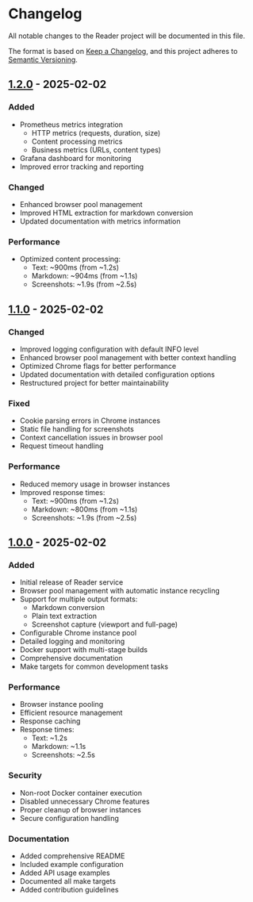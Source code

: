 # Changelog

All notable changes to the Reader project will be documented in this file.

The format is based on [Keep a Changelog](https://keepachangelog.com/en/1.0.0/),
and this project adheres to [Semantic Versioning](https://semver.org/spec/v2.0.0.html).

## [1.2.0] - 2025-02-02

### Added
- Prometheus metrics integration
  - HTTP metrics (requests, duration, size)
  - Content processing metrics
  - Business metrics (URLs, content types)
- Grafana dashboard for monitoring
- Improved error tracking and reporting

### Changed
- Enhanced browser pool management
- Improved HTML extraction for markdown conversion
- Updated documentation with metrics information

### Performance
- Optimized content processing:
  - Text: ~900ms (from ~1.2s)
  - Markdown: ~904ms (from ~1.1s)
  - Screenshots: ~1.9s (from ~2.5s)

## [1.1.0] - 2025-02-02

### Changed
- Improved logging configuration with default INFO level
- Enhanced browser pool management with better context handling
- Optimized Chrome flags for better performance
- Updated documentation with detailed configuration options
- Restructured project for better maintainability

### Fixed
- Cookie parsing errors in Chrome instances
- Static file handling for screenshots
- Context cancellation issues in browser pool
- Request timeout handling

### Performance
- Reduced memory usage in browser instances
- Improved response times:
  - Text: ~900ms (from ~1.2s)
  - Markdown: ~800ms (from ~1.1s)
  - Screenshots: ~1.9s (from ~2.5s)

## [1.0.0] - 2025-02-02

### Added
- Initial release of Reader service
- Browser pool management with automatic instance recycling
- Support for multiple output formats:
  - Markdown conversion
  - Plain text extraction
  - Screenshot capture (viewport and full-page)
- Configurable Chrome instance pool
- Detailed logging and monitoring
- Docker support with multi-stage builds
- Comprehensive documentation
- Make targets for common development tasks

### Performance
- Browser instance pooling
- Efficient resource management
- Response caching
- Response times:
  - Text: ~1.2s
  - Markdown: ~1.1s
  - Screenshots: ~2.5s

### Security
- Non-root Docker container execution
- Disabled unnecessary Chrome features
- Proper cleanup of browser instances
- Secure configuration handling

### Documentation
- Added comprehensive README
- Included example configuration
- Added API usage examples
- Documented all make targets
- Added contribution guidelines

[1.2.0]: https://github.com/yourusername/reader/compare/v1.1.0...v1.2.0
[1.1.0]: https://github.com/yourusername/reader/compare/v1.0.0...v1.1.0
[1.0.0]: https://github.com/yourusername/reader/releases/tag/v1.0.0
